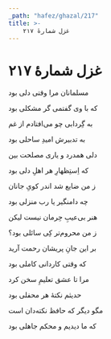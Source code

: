 ```yaml
---
_path: "hafez/ghazal/217"
title: >-
    غزل شمارهٔ ۲۱۷
---
```

# غزل شمارهٔ ۲۱۷

<div class="b" id="bn1"><div class="m1"><p>مسلمانان مرا وقتی دلی بود</p></div>
<div class="m2"><p>که با وی گفتمی گر مشکلی بود</p></div></div>
<div class="b" id="bn2"><div class="m1"><p>به گِردابی چو می‌افتادم از غم</p></div>
<div class="m2"><p>به تدبیرش امیدِ ساحلی بود</p></div></div>
<div class="b" id="bn3"><div class="m1"><p>دلی همدرد و یاری مصلحت بین</p></div>
<div class="m2"><p>که اِستِظهارِ هر اهلِ دلی بود</p></div></div>
<div class="b" id="bn4"><div class="m1"><p>ز من ضایع شد اندر کویِ جانان</p></div>
<div class="m2"><p>چه دامنگیر یا رب منزلی بود</p></div></div>
<div class="b" id="bn5"><div class="m1"><p>هنر بی‌عیبِ حِرمان نیست لیکن</p></div>
<div class="m2"><p>ز من محروم‌تر کِی سائلی بود؟</p></div></div>
<div class="b" id="bn6"><div class="m1"><p>بر این جانِ پریشان رحمت آرید</p></div>
<div class="m2"><p>که وقتی کاردانی کاملی بود</p></div></div>
<div class="b" id="bn7"><div class="m1"><p>مرا تا عشق تعلیمِ سخن کرد</p></div>
<div class="m2"><p>حدیثم نکتهٔ هر محفلی بود</p></div></div>
<div class="b" id="bn8"><div class="m1"><p>مگو دیگر که حافظ نکته‌دان است</p></div>
<div class="m2"><p>که ما دیدیم و محکم جاهلی بود</p></div></div>
